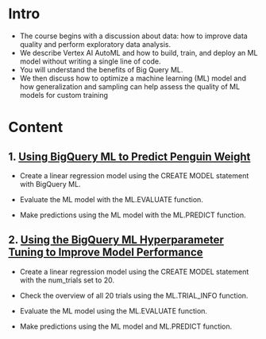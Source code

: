 # Intro
- The course begins with a discussion about data: how to improve data quality and perform exploratory data analysis.
- We describe Vertex AI AutoML and how to build, train, and deploy an ML model without writing a single line of code.
- You will understand the benefits of Big Query ML.
- We then discuss how to optimize a machine learning (ML) model and how generalization and sampling can help assess the quality of ML models for custom training

# Content
## 1. [Using BigQuery ML to Predict Penguin Weight](https://github.com/thien1892/learn_from_courses/blob/master/Launching%20into%20Machine%20Learning/BigQueryML.md)
- Create a linear regression model using the CREATE MODEL statement with BigQuery ML.

- Evaluate the ML model with the ML.EVALUATE function.

- Make predictions using the ML model with the ML.PREDICT function.

## 2. [Using the BigQuery ML Hyperparameter Tuning to Improve Model Performance](https://github.com/thien1892/learn_from_courses/blob/master/Launching%20into%20Machine%20Learning/BigQueryML.md)
- Create a linear regression model using the CREATE MODEL statement with the num_trials set to 20.

- Check the overview of all 20 trials using the ML.TRIAL_INFO function.

- Evaluate the ML model using the ML.EVALUATE function.

- Make predictions using the ML model and ML.PREDICT function.


